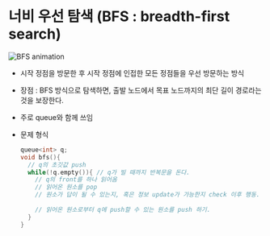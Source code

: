 # 너비 우선 탐색 (BFS : breadth-first search)
![BFS animation](https://user-images.githubusercontent.com/52440668/87755350-cdd5ed00-c841-11ea-8448-d0604ad9a445.png)
* 시작 정점을 방문한 후 시작 정점에 인접한 모든 정점들을 우선 방문하는 방식
* 장점 : BFS 방식으로 탐색하면, 출발 노드에서 목표 노드까지의 최단 길이 경로라는 것을 보장한다.
* 주로 queue와 함께 쓰임

* 문제 형식
  ```cpp
  queue<int> q;
  void bfs(){
    // q의 초깃값 push
    while(!q.empty()){ // q가 빌 때까지 반복문을 돈다.
      // q의 front를 하나 읽어옴
      // 읽어온 원소를 pop
      // 원소가 답이 될 수 있는지, 혹은 정보 update가 가능한지 check 이후 행동.
      
      // 읽어온 원소로부터 q에 push할 수 있는 원소를 push 하기.
    }
  }
  ```
